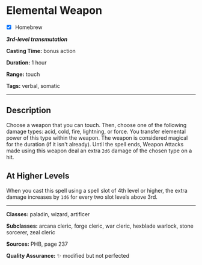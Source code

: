 # Elemental Weapon

- [x] Homebrew

***3rd-level transmutation***

**Casting Time:** bonus action

**Duration:** 1 hour

**Range:** touch

**Tags:** verbal, somatic

---

## Description
Choose a weapon that you can touch.
Then, choose one of the following damage types: acid, cold, fire, lightning, or force.
You transfer elemental power of this type within the weapon.
The weapon is considered magical for the duration (if it isn't already).
Until the spell ends, Weapon Attacks made using this weapon deal an extra `2d6` damage of the chosen type on a hit.

## At Higher Levels
When you cast this spell using a spell slot of 4th level or higher, the extra damage increases by `1d6` for every two slot levels above 3rd.

---

**Classes:** paladin, wizard, artificer

**Subclasses:** arcana cleric, forge cleric, war cleric, hexblade warlock, stone sorcerer, zeal cleric

**Sources:** PHB, page 237

**Quality Assurance:** :sparkles: modified but not perfected
